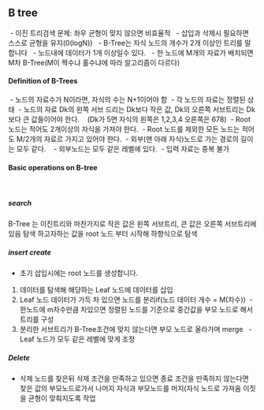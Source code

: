 ## B tree
 - 이진 트리검색 문제: 좌우 균형이 맞지 않으면 비효율적
  - 삽입과 삭제시 필요하면 스스로 균형을 유지(0(logN))
  - B-Tree는 자식 노드의 개수가 2개 이상인 트리를 말합니다
  - 노드내에 데이터가 1개 이상일수 있다.
  - 한 노드에 M개의 자료가 배치되면 M차 B-Tree(M이 짝수냐 홀수냐에 따라 알고리즘이 다르다)
 
#### Definition of B-Trees
 - 노드의 자료수가 N이라면, 자식의 수는 N+1이어야 함
 - 각 노드의 자료는 정렬된 상태
 - 노드의 자료 Dk의 왼쪽 서브 드리는 Dk보다 작은 값, Dk의 오른쪽 서브트리는 Dk 보다 큰 값들이어야 한다.
   (Dk가 5면 자식의 왼쪽은 1,2,3,4 오른쪽은 678)
 - Root 노드는 적어도 2개이상의 자식을 가져야 한다.
 - Root 노드를 제외한 모든 노드는 적어도 M/2개의 자료르 가지고 있어야 한다.
 - 외부(맨 아래 자식)노드로 가는 경로의 길이는 모두 같다.
   - 외부노드는 모두 같은 레벨에 있다.
 - 입력 자료는 중복 불가
 
#### Basic operations on B-tree
 
##### search
B-Tree 는 이진트리와 마찬가지로 작은 값은 왼쪽 서브트리, 큰 값은 오른쪽 서브트리에 있음
탐색 하고자하는 값을 root 노드 부터 시작해 하향식으로 탐색
 
##### insert create
- 초기 삽입시에는 root 노드를 생성합니다.
1. 데이터를 탐색해 해당하는 Leaf 노드에 데이터를 삽입
2. Leaf 노드 데이터가 가득 차 있으면 노드를 분리if(노드 데이터 개수 = M(차수))
 - 한노드에 m차수만큼 차있으면 정렬된 노드를 기준으로 중간값을 부모 노드로 해서 트리를 구성
3. 분리한 서브트리가 B-Tree조건에 맞지 않는다면 부모 노드로 올라가며 merge
  - Leaf 노드가 모두 같은 레벨에 맞게 조정
  
##### Delete
- 삭제 노드를 찾은뒤 삭제 
조건을 만족하고 있으면 종료
조건을 만족하지 않는다면 찾은 값의 부모노드로가서 나머지 자식과 부모노드를 머지(자식 노드로 가져옴 
이짓을 균형이 맞춰지도록 작업

